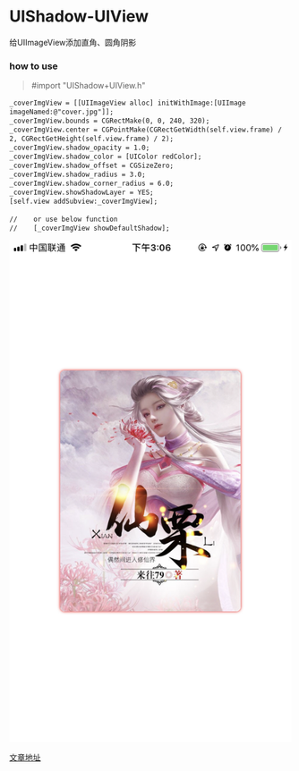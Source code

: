 # UIShadow-UIView
给UIImageView添加直角、圆角阴影


### how to use

> #import "UIShadow+UIView.h"

```Object-C
_coverImgView = [[UIImageView alloc] initWithImage:[UIImage imageNamed:@"cover.jpg"]];
_coverImgView.bounds = CGRectMake(0, 0, 240, 320);
_coverImgView.center = CGPointMake(CGRectGetWidth(self.view.frame) / 2, CGRectGetHeight(self.view.frame) / 2);
_coverImgView.shadow_opacity = 1.0;
_coverImgView.shadow_color = [UIColor redColor];
_coverImgView.shadow_offset = CGSizeZero;
_coverImgView.shadow_radius = 3.0;
_coverImgView.shadow_corner_radius = 6.0;
_coverImgView.showShadowLayer = YES;
[self.view addSubview:_coverImgView];
    
//    or use below function
//    [_coverImgView showDefaultShadow];
```
![img](https://github.com/wangxiaocan/UIShadow-UIView/blob/master/IMG_3253.png)

[文章地址](https://www.jianshu.com/p/8a249043df02)
